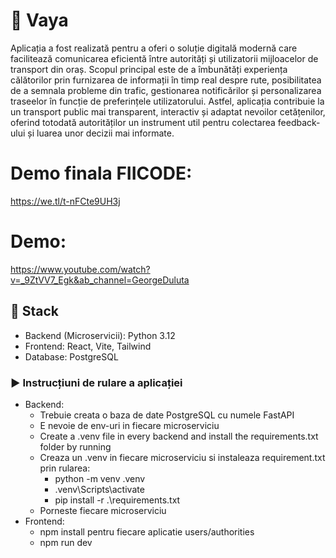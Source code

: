 # 🚦 Vaya
Aplicația a fost realizată pentru a oferi o soluție digitală modernă care facilitează comunicarea eficientă între autorități și utilizatorii mijloacelor de transport din oraș. Scopul principal este de a îmbunătăți experiența călătorilor prin furnizarea de informații în timp real despre rute, posibilitatea de a semnala probleme din trafic, gestionarea notificărilor și personalizarea traseelor în funcție de preferințele utilizatorului. Astfel, aplicația contribuie la un transport public mai transparent, interactiv și adaptat nevoilor cetățenilor, oferind totodată autorităților un instrument util pentru colectarea feedback-ului și luarea unor decizii mai informate.

# Demo finala FIICODE:
https://we.tl/t-nFCte9UH3j

# Demo:
https://www.youtube.com/watch?v=_9ZtVV7_Egk&ab_channel=GeorgeDuluta

## 🧱 Stack
- Backend (Microservicii): Python 3.12
- Frontend: React, Vite, Tailwind
- Database: PostgreSQL



### ▶️ Instrucțiuni de rulare a aplicației
- Backend:
  - Trebuie creata o baza de date PostgreSQL cu numele FastAPI
  - E nevoie de env-uri in fiecare microserviciu
  - Create a .venv file in every backend and install the requirements.txt folder by running
  - Creaza un .venv in fiecare microserviciu si instaleaza requirement.txt prin rularea:
    - python -m venv .venv
    - .venv\Scripts\activate
    - pip install -r .\requirements.txt 
  - Porneste fiecare microserviciu
- Frontend:
  - npm install pentru fiecare aplicatie users/authorities
  - npm run dev
